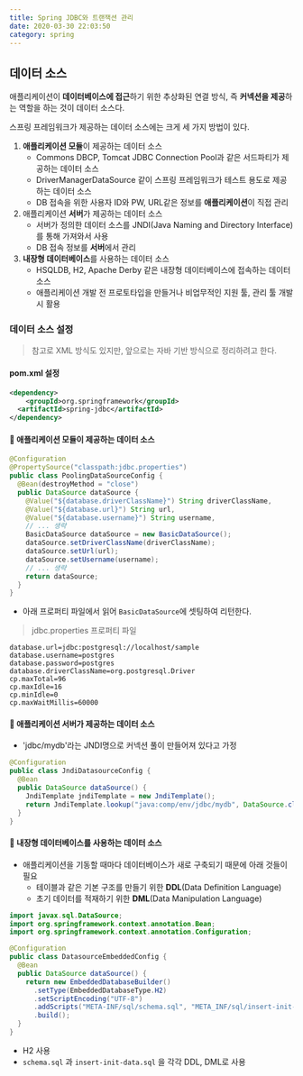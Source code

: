 ```yaml
---
title: Spring JDBC와 트랜잭션 관리
date: 2020-03-30 22:03:50
category: spring
---
```


## 데이터 소스

애플리케이션이 **데이터베이스에 접근**하기 위한 추상화된 연결 방식, 즉 **커넥션을 제공**하는 역할을 하는 것이 데이터 소스다.

스프링 프레임워크가 제공하는 데이터 소스에는 크게 세 가지 방법이 있다.

1. **애플리케이션 모듈**이 제공하는 데이터 소스
   - Commons DBCP, Tomcat JDBC Connection Pool과 같은 서드파티가 제공하는 데이터 소스
   - DriverManagerDataSource 같이 스프링 프레임워크가 테스트 용도로 제공하는 데이터 소스
   - DB 접속을 위한 사용자 ID와 PW, URL같은 정보를 **애플리케이션**이 직접 관리
2. 애플리케이션 **서버**가 제공하는 데이터 소스
   - 서버가 정의한 데이터 소스를 JNDI(Java Naming and Directory Interface)를 통해 가져와서 사용
   - DB 접속 정보를 **서버**에서 관리
3. **내장형 데이터베이스**를 사용하는 데이터 소스
   - HSQLDB, H2, Apache Derby 같은 내장형 데이터베이스에 접속하는 데이터 소스
   - 애플리케이션 개발 전 프로토타입을 만들거나 비업무적인 지원 툴, 관리 툴 개발 시 활용

### 데이터 소스 설정

> 참고로 XML 방식도 있지만, 앞으로는 자바 기반 방식으로 정리하려고 한다.

#### pom.xml 설정

```xml
<dependency>
	<groupId>org.springframework</groupId>
  <artifactId>spring-jdbc</artifactId>
</dependency>
```

#### :strawberry: 애플리케이션 모듈이 제공하는 데이터 소스

```java
@Configuration
@PropertySource("classpath:jdbc.properties")
public class PoolingDataSourceConfig {
  @Bean(destroyMethod = "close")
  public DataSource dataSource {
    @Value("${database.driverClassName}") String driverClassName,
    @Value("${database.url}") String url,
    @Value("${database.username}") String username,
    // ... 생략
    BasicDataSource dataSource = new BasicDataSource();
    dataSource.setDriverClassName(driverClassName);
    dataSource.setUrl(url);
    dataSource.setUsername(username);
    // ... 생략
    return dataSource;
  }
}
```

- 아래 프로퍼티 파일에서 읽어 `BasicDataSource`에 셋팅하여 리턴한다.

> jdbc.properties 프로퍼티 파일

```properties
database.url=jdbc:postgresql://localhost/sample
database.username=postgres
database.password=postgres
database.driverClassName=org.postgresql.Driver
cp.maxTotal=96
cp.maxIdle=16
cp.minIdle=0
cp.maxWaitMillis=60000
```



#### :strawberry: 애플리케이션 서버가 제공하는 데이터 소스

- 'jdbc/mydb'라는 JNDI명으로 커넥션 풀이 만들어져 있다고 가정

```java
@Configuration
public class JndiDatasourceConfig {
  @Bean
  public DataSource dataSource() {
    JndiTemplate jndiTemplate = new JndiTemplate();
    return JndiTemplate.lookup("java:comp/env/jdbc/mydb", DataSource.class);
  }
}
```



#### :strawberry: 내장형 데이터베이스를 사용하는 데이터 소스

- 애플리케이션을 기동할 때마다 데이터베이스가 새로 구축되기 때문에 아래 것들이 필요
  - 테이블과 같은 기본 구조를 만들기 위한 **DDL**(Data Definition Language)
  - 초기 데이터를 적재하기 위한 **DML**(Data Manipulation Language)

```java
import javax.sql.DataSource;
import org.springframework.context.annotation.Bean;
import org.springframework.context.annotation.Configuration;

@Configuration
public class DatasourceEmbeddedConfig {
  @Bean
  public DataSource dataSource() {
    return new EmbeddedDatabaseBuilder()
      .setType(EmbeddedDatabaseType.H2)
      .setScriptEncoding("UTF-8")
      .addScripts("META-INF/sql/schema.sql", "META_INF/sql/insert-init-data.sql")
      .build();
  }
}
```

- H2 사용
- `schema.sql` 과 `insert-init-data.sql` 을 각각 DDL, DML로 사용
